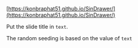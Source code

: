 [https://konbraphat51.github.io/SinDrawer/](https://konbraphat51.github.io/SinDrawer/)

Put the slide title in `text`.

The random seeding is based on the value of `text`
